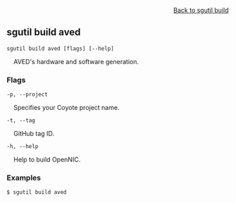 <div id="readme" class="Box-body readme blob js-code-block-container">
<article class="markdown-body entry-content p-3 p-md-6" itemprop="text">
<p align="right">
<a href="https://github.com/fpgasystems/sgrt/blob/main/cli/manual/sgutil-build.md#sgutil-build">Back to sgutil build</a>
</p>

## sgutil build aved

<code>sgutil build aved [flags] [--help]</code>
<p>
  &nbsp; &nbsp; AVED's hardware and software generation.
</p>

### Flags
<code>-p, --project <string></code>
<p>
  &nbsp; &nbsp; Specifies your Coyote project name.
</p>

<code>-t, --tag <string></code>
<p>
  &nbsp; &nbsp; GitHub tag ID.
</p>

<code>-h, --help <string></code>
<p>
  &nbsp; &nbsp; Help to build OpenNIC.
</p>

### Examples
```
$ sgutil build aved
```